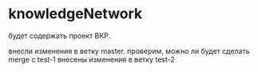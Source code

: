 # knowledgeNetwork
будет содержать проект ВКР.

внесли изменения в ветку master. проверим, можно ли будет сделать merge с test-1
внесены изменения в ветку test-2
